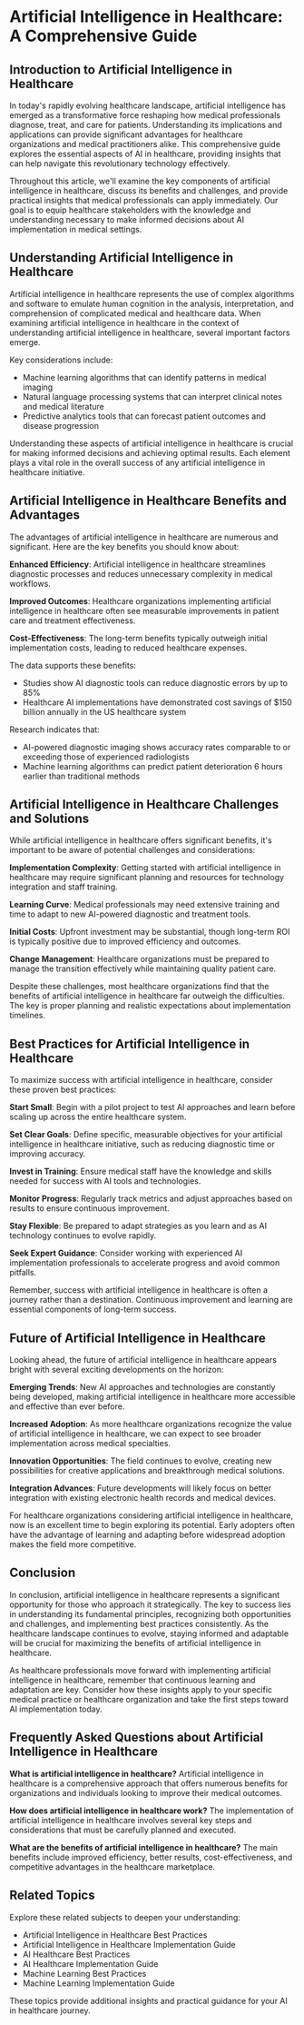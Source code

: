 # Artificial Intelligence in Healthcare: A Comprehensive Guide

## Introduction to Artificial Intelligence in Healthcare

In today's rapidly evolving healthcare landscape, artificial intelligence has emerged as a transformative force reshaping how medical professionals diagnose, treat, and care for patients. Understanding its implications and applications can provide significant advantages for healthcare organizations and medical practitioners alike. This comprehensive guide explores the essential aspects of AI in healthcare, providing insights that can help navigate this revolutionary technology effectively.

Throughout this article, we'll examine the key components of artificial intelligence in healthcare, discuss its benefits and challenges, and provide practical insights that medical professionals can apply immediately. Our goal is to equip healthcare stakeholders with the knowledge and understanding necessary to make informed decisions about AI implementation in medical settings.

## Understanding Artificial Intelligence in Healthcare

Artificial intelligence in healthcare represents the use of complex algorithms and software to emulate human cognition in the analysis, interpretation, and comprehension of complicated medical and healthcare data. When examining artificial intelligence in healthcare in the context of understanding artificial intelligence in healthcare, several important factors emerge.

Key considerations include:
- Machine learning algorithms that can identify patterns in medical imaging
- Natural language processing systems that can interpret clinical notes and medical literature
- Predictive analytics tools that can forecast patient outcomes and disease progression

Understanding these aspects of artificial intelligence in healthcare is crucial for making informed decisions and achieving optimal results. Each element plays a vital role in the overall success of any artificial intelligence in healthcare initiative.

## Artificial Intelligence in Healthcare Benefits and Advantages

The advantages of artificial intelligence in healthcare are numerous and significant. Here are the key benefits you should know about:

**Enhanced Efficiency**: Artificial intelligence in healthcare streamlines diagnostic processes and reduces unnecessary complexity in medical workflows.

**Improved Outcomes**: Healthcare organizations implementing artificial intelligence in healthcare often see measurable improvements in patient care and treatment effectiveness.

**Cost-Effectiveness**: The long-term benefits typically outweigh initial implementation costs, leading to reduced healthcare expenses.

The data supports these benefits:

- Studies show AI diagnostic tools can reduce diagnostic errors by up to 85%
- Healthcare AI implementations have demonstrated cost savings of $150 billion annually in the US healthcare system

Research indicates that:

- AI-powered diagnostic imaging shows accuracy rates comparable to or exceeding those of experienced radiologists
- Machine learning algorithms can predict patient deterioration 6 hours earlier than traditional methods

## Artificial Intelligence in Healthcare Challenges and Solutions

While artificial intelligence in healthcare offers significant benefits, it's important to be aware of potential challenges and considerations:

**Implementation Complexity**: Getting started with artificial intelligence in healthcare may require significant planning and resources for technology integration and staff training.

**Learning Curve**: Medical professionals may need extensive training and time to adapt to new AI-powered diagnostic and treatment tools.

**Initial Costs**: Upfront investment may be substantial, though long-term ROI is typically positive due to improved efficiency and outcomes.

**Change Management**: Healthcare organizations must be prepared to manage the transition effectively while maintaining quality patient care.

Despite these challenges, most healthcare organizations find that the benefits of artificial intelligence in healthcare far outweigh the difficulties. The key is proper planning and realistic expectations about implementation timelines.

## Best Practices for Artificial Intelligence in Healthcare

To maximize success with artificial intelligence in healthcare, consider these proven best practices:

**Start Small**: Begin with a pilot project to test AI approaches and learn before scaling up across the entire healthcare system.

**Set Clear Goals**: Define specific, measurable objectives for your artificial intelligence in healthcare initiative, such as reducing diagnostic time or improving accuracy.

**Invest in Training**: Ensure medical staff have the knowledge and skills needed for success with AI tools and technologies.

**Monitor Progress**: Regularly track metrics and adjust approaches based on results to ensure continuous improvement.

**Stay Flexible**: Be prepared to adapt strategies as you learn and as AI technology continues to evolve rapidly.

**Seek Expert Guidance**: Consider working with experienced AI implementation professionals to accelerate progress and avoid common pitfalls.

Remember, success with artificial intelligence in healthcare is often a journey rather than a destination. Continuous improvement and learning are essential components of long-term success.

## Future of Artificial Intelligence in Healthcare

Looking ahead, the future of artificial intelligence in healthcare appears bright with several exciting developments on the horizon:

**Emerging Trends**: New AI approaches and technologies are constantly being developed, making artificial intelligence in healthcare more accessible and effective than ever before.

**Increased Adoption**: As more healthcare organizations recognize the value of artificial intelligence in healthcare, we can expect to see broader implementation across medical specialties.

**Innovation Opportunities**: The field continues to evolve, creating new possibilities for creative applications and breakthrough medical solutions.

**Integration Advances**: Future developments will likely focus on better integration with existing electronic health records and medical devices.

For healthcare organizations considering artificial intelligence in healthcare, now is an excellent time to begin exploring its potential. Early adopters often have the advantage of learning and adapting before widespread adoption makes the field more competitive.

## Conclusion

In conclusion, artificial intelligence in healthcare represents a significant opportunity for those who approach it strategically. The key to success lies in understanding its fundamental principles, recognizing both opportunities and challenges, and implementing best practices consistently. As the healthcare landscape continues to evolve, staying informed and adaptable will be crucial for maximizing the benefits of artificial intelligence in healthcare.

As healthcare professionals move forward with implementing artificial intelligence in healthcare, remember that continuous learning and adaptation are key. Consider how these insights apply to your specific medical practice or healthcare organization and take the first steps toward AI implementation today.

## Frequently Asked Questions about Artificial Intelligence in Healthcare

**What is artificial intelligence in healthcare?**
Artificial intelligence in healthcare is a comprehensive approach that offers numerous benefits for organizations and individuals looking to improve their medical outcomes.

**How does artificial intelligence in healthcare work?**
The implementation of artificial intelligence in healthcare involves several key steps and considerations that must be carefully planned and executed.

**What are the benefits of artificial intelligence in healthcare?**
The main benefits include improved efficiency, better results, cost-effectiveness, and competitive advantages in the healthcare marketplace.

## Related Topics

Explore these related subjects to deepen your understanding:

- Artificial Intelligence in Healthcare Best Practices
- Artificial Intelligence in Healthcare Implementation Guide
- AI Healthcare Best Practices
- AI Healthcare Implementation Guide
- Machine Learning Best Practices
- Machine Learning Implementation Guide

These topics provide additional insights and practical guidance for your AI in healthcare journey. 